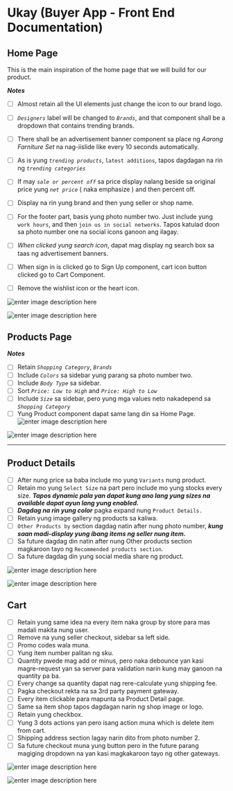 # Ukay (Buyer App - Front End Documentation)


## Home Page

This is the main inspiration of the home page that we will build for our product.

***Notes***

 - [ ] Almost retain all the UI elements just change the icon to our brand logo.
 - [ ]  *`Designers`* label will be changed to *`Brands`*, and that component shall be a dropdown that contains trending brands.
 - [ ]  There shall be an advertisement banner component sa place ng *Aarong Farniture Set* na nag-iislide like every 10 seconds automatically.
 - [ ]  As is yung *`trending products`*,  `latest additions`, tapos dagdagan na rin ng *`trending categories`*
 - [ ]  If may *`sale or percent off`* sa price display nalang beside sa original price yung *`net price`* ( naka emphasize ) and then percent off.
 - [ ]  Display na rin yung brand and then yung seller or shop name.
 - [ ]  For the footer part, basis yung photo number two. Just include yung `work hours`, and then `join us in social networks`. Tapos katulad doon sa photo number one na social icons ganoon ang ilagay.
 - [ ]  *When clicked yung search icon*, dapat mag display ng search box sa taas ng advertisement banners.
 - [ ]  When sign in is clicked go to Sign Up component, cart icon button clicked go to Cart Component.
 - [ ]  Remove the wishlist icon or the heart icon.


![enter image description here](https://cdn.dribbble.com/users/641906/screenshots/6279620/preview2.png)

![enter image description here](https://cdn.dribbble.com/users/2446071/screenshots/13893056/media/6c4483b6765ba17203cefd3d433c35d3.png)


## Products Page

***Notes***
 - [ ] Retain *`Shopping Category`*, *`Brands`*
 - [ ] Include *`Colors`* sa sidebar yung parang sa photo number two.
 - [ ] Include *`Body Type`* sa sidebar.
 - [ ] Sort *`Price: Low to High`* and *`Price: High to Low`*
 - [ ] Include *`Size`* sa sidebar, pero yung mga values neto nakadepend sa *`Shopping Category`*
 - [ ] Yung Product component dapat same lang din sa Home Page.		
![enter image description here](https://cdn.dribbble.com/users/2446071/screenshots/13893056/media/0f58dd2614435fcba84025fc37193018.png)

![enter image description here](https://cdn.dribbble.com/users/195104/screenshots/11323964/media/42d68c0c23230d0d34e2c45224f6e1cf.png)

---

## Product Details

 - [ ] After nung price sa baba include mo yung `Variants` nung product.
 - [ ] Retain mo yung `Select Size` na part pero include mo yung stocks every size. ***Tapos dynamic pala yan dapat kung ano lang yung sizes na available dapat ayun lang yung enabled.***
 - [ ] ***Dagdag na rin yung color*** pagka expand nung `Product Details.`
 - [ ] Retain yung image gallery ng products sa kaliwa.
 - [ ] `Other Products by` section dagdag natin after nung photo number, ***kung saan madi-display yung ibang items ng seller nung item.***
 - [ ] Sa future dagdag din natin after nung Other products section magkaroon tayo ng `Recommended products section`.
 - [ ] Sa future dagdag din yung social media share ng product.

![enter image description here](https://cdn.dribbble.com/users/618212/screenshots/14176331/media/9b8b4bae8db0f1a90234dbd08e3d7675.png)

![enter image description here](https://cdn.dribbble.com/users/618212/screenshots/14176331/media/d8cb443fea17a34f27c1c2a87d1509b5.png)

## Cart

 - [ ] Retain yung same idea na every item naka group by store para mas madali makita nung user.
 - [ ] Remove na yung seller checkout, sidebar sa left side.
 - [ ] Promo codes wala muna.
 - [ ] Yung item number palitan ng sku.
 - [ ] Quantity pwede mag add or minus, pero naka debounce yan kasi magre-request yan sa server para validation narin kung may ganoon na quantity pa ba.
 - [ ] Every change sa quantity dapat nag rere-calculate yung shipping fee.
 - [ ] Pagka checkout rekta na sa 3rd party payment gateway.
 - [ ] Every item clickable para mapunta sa Product Detail page.
 - [ ] Same sa item shop tapos dagdagan narin ng shop image or logo.
 - [ ] Retain yung checkbox.
 - [ ] Yung 3 dots actions yan pero isang action muna which is delete item from cart.
 - [ ] Shipping address section lagay narin dito from photo number 2.
 - [ ] Sa future checkout muna yung button pero in the future parang magiging dropdown na yan kasi magkakaroon tayo ng other gateways.

![enter image description here](https://cdn.dribbble.com/users/576948/screenshots/10721832/media/578b6fc1126adad3458f14b6b0262eed.png)

![enter image description here](https://cdn.dribbble.com/users/576948/screenshots/10730228/media/49d56402faf38e1ca28aea289484a4d2.png)
